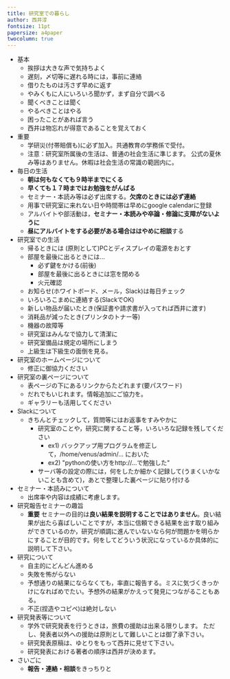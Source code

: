 ```yaml
---
title: 研究室での暮らし
author: 西井淳
fontsize: 11pt
papersize: a4paper
twocolumn: true
---
```


-   基本
    -   挨拶は大きな声で気持ちよく
    -   遅刻，〆切等に遅れる時には，事前に連絡
    -   借りたものは汚さず早めに返す
    -   やみくもに人にいろいろ聞かず，まず自分で調べる
    -   聞くべきことは聞く
    -   やるべきことはやる
    -   困ったことがあれば言う
    -   西井は物忘れが得意であることを覚えておく
-   重要
    -   学研災(付帯賠償も)に必ず加入。共通教育の学務係で受付。
    -   注意：研究室所属後の生活は、普通の社会生活に準じます。
        公式の夏休み等はありません。休暇は社会生活の常識の範囲内に。
-   毎日の生活
    -   **朝は何もなくても９時半までにくる**
    -   **早くても１７時まではお勉強をがんばる**
    -   セミナー・本読み等は必ず出席する。**欠席のときには必ず連絡**
    -   用事で研究室に来れない日や時間帯は早めにgoogle calendarに登録
    -   アルバイトや部活動は，**セミナー・本読みや卒論・修論に支障がないように**
    -   **昼にアルバイトをする必要がある場合ははやめに相談**する
-   研究室での生活
    -   帰るときには (原則として)PCとディスプレイの電源をおとす
    -   部屋を最後に出るときには...
        -   必ず鍵をかける(前後)
        -   部屋を最後に出るときには窓を閉める
        -   火元確認
    -   お知らせ(ホワイトボード、メール，Slack)は毎日チェック
    -   いろいろこまめに連絡する(SlackでOK)
      -   新しい物品が届いたとき(保証書や請求書が入ってれば西井に渡す)
      -   消耗品が減ったとき(プリンタのトナー等)
      -   機器の故障等
    -   研究室はみんなで協力して清潔に
    -   研究室備品は規定の場所にしまう
    -   上級生は下級生の面倒を見る。
-   研究室のホームページについて
    -   修正に御協力ください
-   研究室の裏ページについて
    -   表ページの下にあるリンクからたどれます(要パスワード)
    -   だれでもいじれます。情報追加にご協力を。
    -   ギャラリーも活用してください
-   Slackについて
    -   きちんとチェックして，質問等にはお返事をすみやかに
        -   研究室のことや，研究に関すること等，いろいろな記録を残してください
            -   ex1) バックアップ用プログラムを修正して，/home/venus/admin/...    においた
            -   ex2) "pythonの使い方をhttp://...で勉強した"
        -   サーバ等の設定の際には，何をしたか細かく記録して(うまくいかないことも含めて)，あとで整理した裏ページに貼り付ける
-   セミナー・本読みについて
    -   出席率や内容は成績に考慮します。
-   研究報告セミナーの趣旨
    - **重要** セミナーの目的は**良い結果を説明することではありません**。良い結果が出たら喜ばしいことですが，本当に信頼できる結果を出す取り組みができているのか，研究が順調に進んでいないなら何が問題かを明らかにすることが目的です。何をしてどういう状況になっているか具体的に説明して下さい。
-   研究について
    -   自主的にどんどん進める
    -   失敗を怖がらない
    -   予想通りの結果にならなくても，率直に報告する。ミスに気づくきっかけになればめでたい。予想外の結果がかえって発見につながることもある。
    -   不正(捏造やコピペ)は絶対しない
-   研究発表等について
    -   学外で研究発表を行うときは，旅費の援助は出来る限りします。
        ただし、発表者以外への援助は原則として難しいことは御了承下さい。
    -   研究発表原稿は、ゆとりをもって西井に見せて下さい。
    -   研究発表における著者の順序は西井が決めます。
- さいごに
    -   **報告・連絡・相談**をきっちりと
